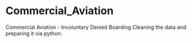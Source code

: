 # Commercial_Aviation
Commercial Aviation - Involuntary Denied Boarding
Cleaning the data and preparing it via python. 
